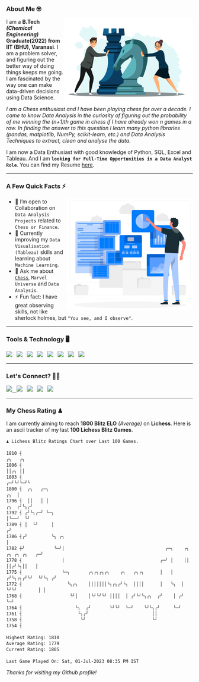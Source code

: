 ### About Me 🤓
<img align="right" alt="Coding" width="350" src="https://github.com/Laxman-Lakhan/Laxman-Lakhan/blob/master/Assets/Chess_Vector.jpg">   

I am a **B.Tech** _**(Chemical Engineering)**_ **Graduate(2022) from IIT (BHU), Varanasi**. I am a problem solver, and figuring out the better way of doing things keeps me going. I am fascinated by the way one can make data-driven decisions using Data Science. 

_I am a Chess enthusiast and I have been playing chess for over a decade. I came to know Data Analysis in the curiosity of figuring out the probability of me winning the (n+1)th game in chess if I have already won n games in a row. In finding the answer to this question I learn many python libraries (pandas, matplotlib, NumPy, scikit-learn, etc.) and Data Analysis Techniques to extract, clean and analyse the data._

I am now a Data Enthusiast with good knowledge of Python, SQL, Excel and Tableau. And I am **`looking for Full-Time Opportunities in a Data Analyst Role`**. You can find my Resume
 [here](https://drive.google.com/file/d/1UIOoogRLj5eGQFQBkuvMmTISZVdl2Ok7/view?usp=sharing).


---

### A Few Quick Facts ⚡️
<img align="right" alt="Coding" width="340" src="https://github.com/Laxman-Lakhan/Laxman-Lakhan/blob/master/Assets/Data_Vector.jpg">   

- 🤝 I’m open to Collaboration on `Data Analysis Projects` related to `Chess or Finance`.
- 📖 Currently improving my `Data Visualisation (Tableau)` skills and learning about `Machine Learning`.
- 💬 Ask me about [`Chess`](https://lichess.org/@/YourKingIsInDanger), `Marvel Universe` and `Data Analysis`.
- ⚡️ Fun fact: I have great observing skills, not like sherlock holmes, but `"You see, and I observe"`.

---
### Tools & Technology 🖥

<img src="https://img.shields.io/badge/Python-white?logo=Python&logoColor=ColorName&style=ShieldStyle" /> &nbsp;
<img src="https://img.shields.io/badge/MySQL-white?logo=MySQL&logoColor=ColorName&style=ShieldStyle" /> &nbsp;
<img src="https://img.shields.io/badge/Tableau-white?logo=Tableau&logoColor=ColorName&style=ShieldStyle" /> &nbsp;
<img src="https://img.shields.io/badge/Excel-white?logo=Microsoft+Excel&logoColor=196F3D&style=ShieldStyle" /> &nbsp;
<img src="https://img.shields.io/badge/Jupyter-white?logo=Jupyter&logoColor=ColorName&style=ShieldStyle" /> &nbsp;
<img src="https://img.shields.io/badge/pandas-white?logo=Pandas&logoColor=000080&style=ShieldStyle" /> &nbsp;
<img src="https://img.shields.io/badge/numpy-white?logo=Numpy&logoColor=85C1E9&style=ShieldStyle" /> &nbsp;
<img src="https://img.shields.io/badge/scikit learn-white?logo=Scikit+Learn&logoColor=ColorName&style=ShieldStyle" /> &nbsp;



---

### Let's Connect? 🫳🏻

<a href="mailto:laxmansingh.lakhan@gmail.com"> <img src="https://img.icons8.com/fluent/48/000000/gmail.png" width="3.5%"/> &nbsp;
[<img src="https://img.icons8.com/color/48/000000/linkedin.png" width="3.5%"/>](https://www.linkedin.com/in/laxman-lakhan/)  &nbsp;
[<img src="https://img.icons8.com/fluent/48/000000/facebook-new.png" width="3.5%"/>](https://www.facebook.com/s.laxmanlakhan/)  &nbsp;
[<img src="https://img.icons8.com/fluent/48/000000/instagram-new.png" width="3.5%"/>](https://www.instagram.com/laxman.lakhan/)  &nbsp;
[<img src="https://img.icons8.com/color/48/000000/twitter.png" width="3.5%"/>](https://twitter.com/laxman__lakhan)  &nbsp;

 ---
  
### My Chess Rating ♟
  
I am currently aiming to reach **1800 Blitz ELO** *(Average)* on **Lichess**. Here is an ascii tracker of my last **100 Lichess Blitz Games**.

  ```
  ♟︎ 𝙻𝚒𝚌𝚑𝚎𝚜𝚜 𝙱𝚕𝚒𝚝𝚣 𝚁𝚊𝚝𝚒𝚗𝚐𝚜 𝙲𝚑𝚊𝚛𝚝 𝚘𝚟𝚎𝚛 𝙻𝚊𝚜𝚝 𝟷00 𝙶𝚊𝚖𝚎𝚜.
  
1810 ┤                                                                                            ╭╮   ╭╮
1806 ┤                                                                                            ││╭╮ ││
1803 ┤                                                                                          ╭─╯╰╯╰─╯╰
1800 ┤  ╭╮   ╭─╮                                                                            ╭╮  │
1796 ┤  ││   │ │                                                                       ╭╮  ╭╯╰╮╭╯
1792 ┤ ╭╯╰╮╭─╯ ╰─╮                                                                     │╰──╯  ╰╯
1789 ┤ │  ╰╯     │                                                                    ╭╯
1786 ┤╭╯         ╰╮ ╭╮                                                                │
1782 ┼╯           ╰─╯│                                      ╭─╮    ╭╮    ╭╮ ╭╮ ╭╮   ╭─╯
1778 ┤               │                                    ╭─╯ │    ││    ││╭╯╰╮││   │
1775 ┤               ╰─╮       ╭╮╭╮╭╮╭╮    ╭╮   ╭╮╭╮      │   │   ╭╯╰╮╭╮╭╯╰╯  ╰╯╰╮ ╭╯
1772 ┤                 ╰╮╭╮    │││││││╰╮╭╮╭╯╰╮  ││││      │   ╰╮  │  ╰╯╰╯        │ │
1768 ┤                  ╰╯│    │╰╯╰╯╰╯ ││││  │ ╭╯╰╯╰╮╭╮  ╭╯    │ ╭╯              ╰─╯
1764 ┤                    ╰╮  ╭╯       ╰╯╰╯  ╰─╯    ╰╯╰╮╭╯     ╰─╯
1761 ┤                     ╰╮╭╯                        ││
1758 ┤                      ╰╯                         ╰╯
1754 ┤ 

Highest Rating: 1810
Average Rating: 1779
Current Rating: 1805 

Last Game Played On: Sat, 01-Jul-2023 08:35 PM IST
  ```
  
  
*Thanks for visiting my Github profile!*
